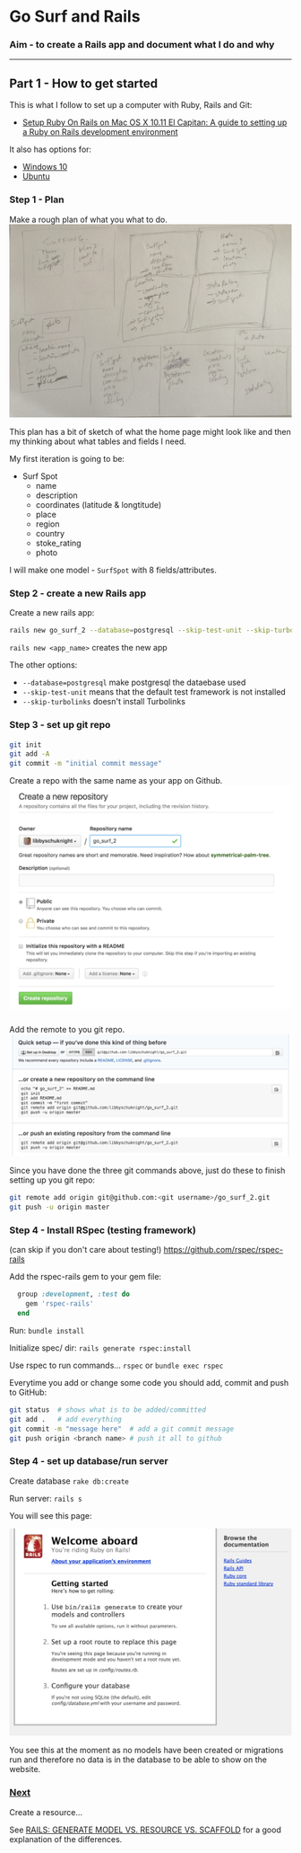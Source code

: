 # Go Surf and Rails

### Aim - to create a Rails app and document what I do and why
---
## Part 1 - How to get started

This is what I follow to set up a computer with Ruby, Rails and Git:
- [Setup Ruby On Rails on Mac OS X 10.11 El Capitan: A guide to setting up a Ruby on Rails development environment](https://gorails.com/setup/osx/10.11-el-capitan)

It also has options for:
- [Windows 10](https://gorails.com/setup/windows/10)
- [Ubuntu](https://gorails.com/setup/ubuntu/16.04)

### Step 1 - Plan
Make a rough plan of what you what to do.
![plan](images/go_surf.JPG)

This plan has a bit of sketch of what the home page might look like and then my thinking about what tables and fields I need.

My first iteration is going to be:
- Surf Spot
  - name
  - description
  - coordinates (latitude & longtitude)
  - place
  - region
  - country
  - stoke_rating
  - photo

I will make one model - `SurfSpot` with 8 fields/attributes.

### Step 2 - create a new Rails app

Create a new rails app:
```bash
rails new go_surf_2 --database=postgresql --skip-test-unit --skip-turbolinks
```

`rails new <app_name>` creates the new app

The other options:
- `--database=postgresql` make postgresql the dataebase used
- `--skip-test-unit` means that the default test framework is not installed
- `--skip-turbolinks` doesn't install Turbolinks

### Step 3 - set up git repo


```bash
git init
git add -A
git commit -m "initial commit message"
```

Create a repo with the same name as your app on Github.
![create_repo_github](images/creating_repo.png)

Add the remote to you git repo.
![add_remote](images/adding_remote.png)

Since you have done the three git commands above, just do these to finish setting up you git repo:
```bash
git remote add origin git@github.com:<git username>/go_surf_2.git
git push -u origin master
```

### Step 4 - Install RSpec (testing framework)
(can skip if you don't care about testing!)
https://github.com/rspec/rspec-rails

Add the rspec-rails gem to your gem file:

```ruby
  group :development, :test do
    gem 'rspec-rails'
  end
```
Run:
`bundle install`

Initialize spec/ dir:
`rails generate rspec:install`

Use rspec to run commands... `rspec` or `bundle exec rspec`

Everytime you add or change some code you should add, commit and push to GitHub:

```bash
git status  # shows what is to be added/committed
git add .   # add everything
git commit -m "message here"  # add a git commit message
git push origin <branch name> # push it all to github
```

### Step 4 - set up database/run server
Create database
`rake db:create`

Run server:
`rails s`

You will see this page:

![welcome](images/welcome_aboard.png)

You see this at the moment as no models have been created or migrations run and therefore no data is in the database to be able to show on the website.


### [Next](/2_my_go_surf_project.md)

Create a resource...

See [RAILS: GENERATE MODEL VS. RESOURCE VS. SCAFFOLD](http://www.korenlc.com/rails-generate-model-vs-resourse-vs-scaffold/) for a good explanation of the differences.
